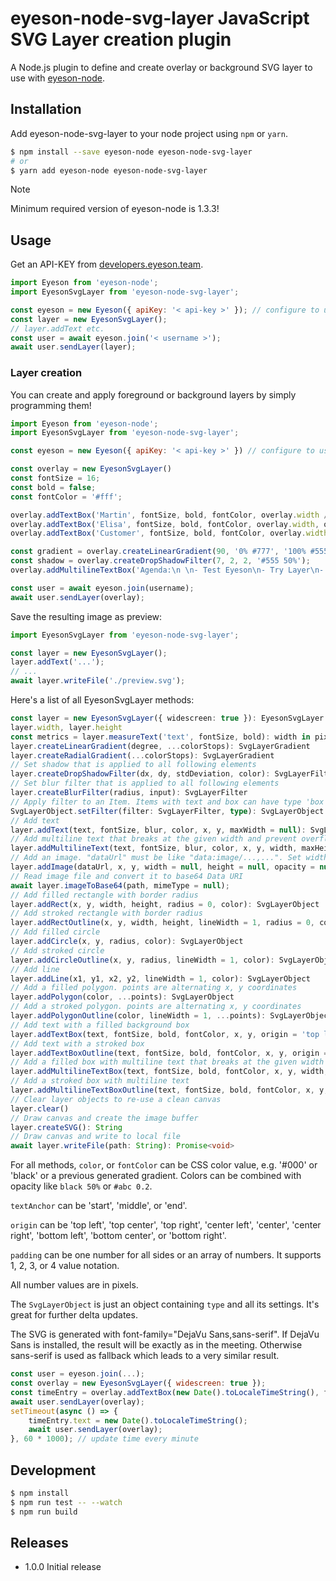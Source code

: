 # eyeson-node-svg-layer JavaScript SVG Layer creation plugin

A Node.js plugin to define and create overlay or background SVG layer to use with
[eyeson-node](https://github.com/eyeson-team/eyeson-node).

## Installation

Add eyeson-node-svg-layer to your node project using `npm` or `yarn`.

```sh
$ npm install --save eyeson-node eyeson-node-svg-layer
# or
$ yarn add eyeson-node eyeson-node-svg-layer
```

> [!NOTE]
> Minimum required version of eyeson-node is 1.3.3!

## Usage

Get an API-KEY from
[developers.eyeson.team](https://developers.eyeson.team).

```js
import Eyeson from 'eyeson-node';
import EyesonSvgLayer from 'eyeson-node-svg-layer';

const eyeson = new Eyeson({ apiKey: '< api-key >' }); // configure to use your api key
const layer = new EyesonSvgLayer();
// layer.addText etc.
const user = await eyeson.join('< username >');
await user.sendLayer(layer);
```

### Layer creation

You can create and apply foreground or background layers by simply programming
them!

```js
import Eyeson from 'eyeson-node';
import EyesonSvgLayer from 'eyeson-node-svg-layer';

const eyeson = new Eyeson({ apiKey: '< api-key >' }) // configure to use your api key

const overlay = new EyesonSvgLayer()
const fontSize = 16;
const bold = false;
const fontColor = '#fff';

overlay.addTextBox('Martin', fontSize, bold, fontColor, overlay.width / 2, overlay.height / 2, 'bottom right', 10, null, 4, '#000 50%');
overlay.addTextBox('Elisa', fontSize, bold, fontColor, overlay.width, overlay.height / 2, 'bottom right', 10, null, 4, '#000 50%');
overlay.addTextBox('Customer', fontSize, bold, fontColor, overlay.width / 2, overlay.height, 'bottom right', 10, null, 4, '#000 50%');

const gradient = overlay.createLinearGradient(90, '0% #777', '100% #555');
const shadow = overlay.createDropShadowFilter(7, 2, 2, '#555 50%');
overlay.addMultilineTextBox('Agenda:\n \n- Test Eyeson\n- Try Layer\n- One more thing…', fontSize, bold, fontColor, 700, 400, 240, null, 20, lineHeight, 4, gradient, 'middle').setFilter(shadow, 'box');

const user = await eyeson.join(username);
await user.sendLayer(overlay);
```

Save the resulting image as preview:

```js
import EyesonSvgLayer from 'eyeson-node-svg-layer';

const layer = new EyesonSvgLayer();
layer.addText('...');
// ...
await layer.writeFile('./preview.svg');
```

Here's a list of all EyesonSvgLayer methods:

```ts
const layer = new EyesonSvgLayer({ widescreen: true }): EyesonSvgLayer
layer.width, layer.height
const metrics = layer.measureText('text', fontSize, bold): width in pixels
layer.createLinearGradient(degree, ...colorStops): SvgLayerGradient
layer.createRadialGradient(...colorStops): SvgLayerGradient
// Set shadow that is applied to all following elements
layer.createDropShadowFilter(dx, dy, stdDeviation, color): SvgLayerFilter
// Set blur filter that is applied to all following elements
layer.createBlurFilter(radius, input): SvgLayerFilter
// Apply filter to an Item. Items with text and box can have type 'box' or 'text', or no type for all elements.
SvgLayerObject.setFilter(filter: SvgLayerFilter, type): SvgLayerObject
// Add text
layer.addText(text, fontSize, blur, color, x, y, maxWidth = null): SvgLayerObject
// Add multiline text that breaks at the given width and prevent overflow on given height
layer.addMultilineText(text, fontSize, blur, color, x, y, width, maxHeight = null, lineHeight, textAnchor = 'start'): SvgLayerObject
// Add an image. "dataUrl" must be like "data:image/...,...". Set width and height to resize the image
layer.addImage(dataUrl, x, y, width = null, height = null, opacity = null): SvgLayerObject
// Read image file and convert it to base64 Data URI
await layer.imageToBase64(path, mimeType = null);
// Add filled rectangle with border radius
layer.addRect(x, y, width, height, radius = 0, color): SvgLayerObject
// Add stroked rectangle with border radius
layer.addRectOutline(x, y, width, height, lineWidth = 1, radius = 0, color): SvgLayerObject
// Add filled circle
layer.addCircle(x, y, radius, color): SvgLayerObject
// Add stroked circle
layer.addCircleOutline(x, y, radius, lineWidth = 1, color): SvgLayerObject
// Add line
layer.addLine(x1, y1, x2, y2, lineWidth = 1, color): SvgLayerObject
// Add a filled polygon. points are alternating x, y coordinates
layer.addPolygon(color, ...points): SvgLayerObject
// Add a stroked polygon. points are alternating x, y coordinates
layer.addPolygonOutline(color, lineWidth = 1, ...points): SvgLayerObject
// Add text with a filled background box
layer.addTextBox(text, fontSize, bold, fontColor, x, y, origin = 'top left', padding = 0, maxWidth = null, radius = 0, color): SvgLayerObject
// Add text with a stroked box
layer.addTextBoxOutline(text, fontSize, bold, fontColor, x, y, origin = 'top left', padding = 0, maxWidth = null, radius = 0, lineWidth = 1, color): SvgLayerObject
// Add a filled box with multiline text that breaks at the given width and prevent overflow on given height
layer.addMultilineTextBox(text, fontSize, bold, fontColor, x, y, width, maxHeight = null, padding = 0, lineHeight, radius = 0, color, textAnchor = 'start'): SvgLayerObject
// Add a stroked box with multiline text
layer.addMultilineTextBoxOutline(text, fontSize, bold, fontColor, x, y, width, maxHeight = null, padding = 0, lineHeight, radius = 0, lineWidth = 1, color, textAnchor = 'start'): SvgLayerObject
// Clear layer objects to re-use a clean canvas
layer.clear()
// Draw canvas and create the image buffer
layer.createSVG(): String
// Draw canvas and write to local file
await layer.writeFile(path: String): Promise<void>
```

For all methods, `color`, or `fontColor` can be CSS color value, e.g. '#000' or
'black' or a previous generated gradient. Colors can be combined with opacity
like `black 50%` or `#abc 0.2`.

`textAnchor` can be 'start', 'middle', or 'end'.

`origin` can be 'top left', 'top center', 'top right', 'center left', 'center',
'center right', 'bottom left', 'bottom center', or 'bottom right'.

`padding` can be one number for all sides or an array of numbers. It supports
1, 2, 3, or 4 value notation.

All number values are in pixels.

The `SvgLayerObject` is just an object containing `type` and all its settings. It's great for further delta updates.

The SVG is generated with font-family="DejaVu Sans,sans-serif". If DejaVu Sans is installed, the result will be exactly as in the meeting. Otherwise sans-serif is used as fallback which leads to a very similar result.

```js
const user = eyeson.join(...);
const overlay = new EyesonSvgLayer({ widescreen: true });
const timeEntry = overlay.addTextBox(new Date().toLocaleTimeString(), fontSize, bold, fontColor, x, y, origin, padding, maxWidth, radius, backgroundColor);
await user.sendLayer(overlay);
setTimeout(async () => {
    timeEntry.text = new Date().toLocaleTimeString();
    await user.sendLayer(overlay);
}, 60 * 1000); // update time every minute
```

## Development

```sh
$ npm install
$ npm run test -- --watch
$ npm run build
```

## Releases

- 1.0.0 Initial release

